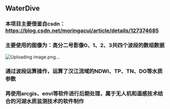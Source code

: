 ## WaterDive
### 本项目主要借鉴自csdn：https://blog.csdn.net/moringacui/article/details/127374685
###      主要使用的图像为：高分二号影像0、1、2、3共四个波段的数组数据
![Uploading image.png…]()

###      通过波段运算操作，运算了汉江流域的NDWI、TP、TN、DO等水质参数
###      再使用arcgis、envi等软件进行后期处理，属于无人机和遥感技术结合的河湖水质监测技术的软件制作
